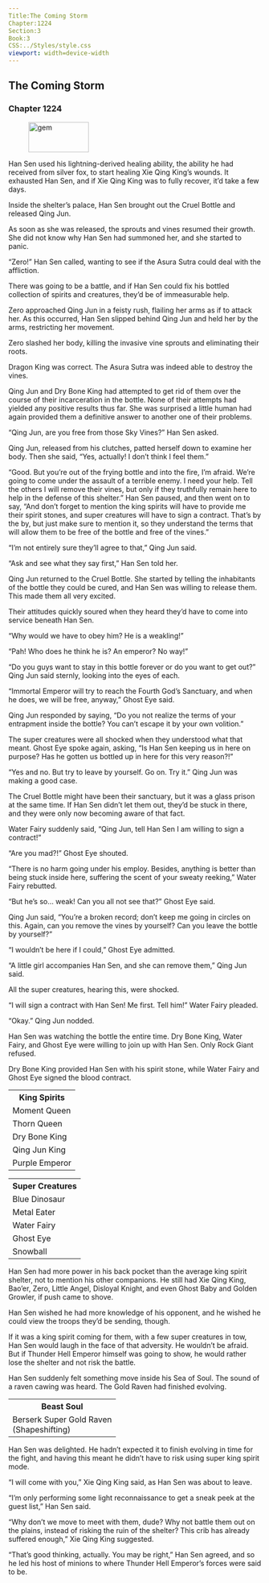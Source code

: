 ```yaml
---
Title:The Coming Storm
Chapter:1224
Section:3
Book:3
CSS:../Styles/style.css
viewport: width=device-width
---
```


## The Coming Storm
### Chapter 1224

<figure>
	<img src="../Images/gem.gif" alt="gem" id="gem" width="120" height="60" />
</figure>



Han Sen used his lightning-derived healing ability, the ability he had received from silver fox, to start healing Xie Qing King’s wounds. It exhausted Han Sen, and if Xie Qing King was to fully recover, it’d take a few days.

Inside the shelter’s palace, Han Sen brought out the Cruel Bottle and released Qing Jun.

As soon as she was released, the sprouts and vines resumed their growth. She did not know why Han Sen had summoned her, and she started to panic.

“Zero!” Han Sen called, wanting to see if the Asura Sutra could deal with the affliction.

There was going to be a battle, and if Han Sen could fix his bottled collection of spirits and creatures, they’d be of immeasurable help.

Zero approached Qing Jun in a feisty rush, flailing her arms as if to attack her. As this occurred, Han Sen slipped behind Qing Jun and held her by the arms, restricting her movement.

Zero slashed her body, killing the invasive vine sprouts and eliminating their roots.

Dragon King was correct. The Asura Sutra was indeed able to destroy the vines.

Qing Jun and Dry Bone King had attempted to get rid of them over the course of their incarceration in the bottle. None of their attempts had yielded any positive results thus far. She was surprised a little human had again provided them a definitive answer to another one of their problems.

“Qing Jun, are you free from those Sky Vines?” Han Sen asked.

Qing Jun, released from his clutches, patted herself down to examine her body. Then she said, “Yes, actually! I don’t think I feel them.”

“Good. But you’re out of the frying bottle and into the fire, I’m afraid. We’re going to come under the assault of a terrible enemy. I need your help. Tell the others I will remove their vines, but only if they truthfully remain here to help in the defense of this shelter.” Han Sen paused, and then went on to say, “And don’t forget to mention the king spirits will have to provide me their spirit stones, and super creatures will have to sign a contract. That’s by the by, but just make sure to mention it, so they understand the terms that will allow them to be free of the bottle and free of the vines.”

“I’m not entirely sure they’ll agree to that,” Qing Jun said.

“Ask and see what they say first,” Han Sen told her.

Qing Jun returned to the Cruel Bottle. She started by telling the inhabitants of the bottle they could be cured, and Han Sen was willing to release them. This made them all very excited.

Their attitudes quickly soured when they heard they’d have to come into service beneath Han Sen.

“Why would we have to obey him? He is a weakling!”

“Pah! Who does he think he is? An emperor? No way!”

“Do you guys want to stay in this bottle forever or do you want to get out?” Qing Jun said sternly, looking into the eyes of each.

“Immortal Emperor will try to reach the Fourth God’s Sanctuary, and when he does, we will be free, anyway,” Ghost Eye said.

Qing Jun responded by saying, “Do you not realize the terms of your entrapment inside the bottle? You can’t escape it by your own volition.”

The super creatures were all shocked when they understood what that meant. Ghost Eye spoke again, asking, “Is Han Sen keeping us in here on purpose? Has he gotten us bottled up in here for this very reason?!”

“Yes and no. But try to leave by yourself. Go on. Try it.” Qing Jun was making a good case.

The Cruel Bottle might have been their sanctuary, but it was a glass prison at the same time. If Han Sen didn’t let them out, they’d be stuck in there, and they were only now becoming aware of that fact.

Water Fairy suddenly said, “Qing Jun, tell Han Sen I am willing to sign a contract!”

“Are you mad?!” Ghost Eye shouted.

“There is no harm going under his employ. Besides, anything is better than being stuck inside here, suffering the scent of your sweaty reeking,” Water Fairy rebutted.

“But he’s so… weak! Can you all not see that?” Ghost Eye said.

Qing Jun said, “You’re a broken record; don’t keep me going in circles on this. Again, can you remove the vines by yourself? Can you leave the bottle by yourself?”

“I wouldn’t be here if I could,” Ghost Eye admitted.

“A little girl accompanies Han Sen, and she can remove them,” Qing Jun said.

All the super creatures, hearing this, were shocked.

“I will sign a contract with Han Sen! Me first. Tell him!” Water Fairy pleaded.

“Okay.” Qing Jun nodded.

Han Sen was watching the bottle the entire time. Dry Bone King, Water Fairy, and Ghost Eye were willing to join up with Han Sen. Only Rock Giant refused.

Dry Bone King provided Han Sen with his spirit stone, while Water Fairy and Ghost Eye signed the blood contract.

<div class="tables">
	<table class="center50">
		<tr>
			<th>King Spirits</th>
		</tr><tr>
			<td>Moment Queen</td>
		</tr><tr>
			<td>Thorn Queen</td>
		</tr><tr>
			<td>Dry Bone King</td>
		</tr><tr>
			<td>Qing Jun King</td>
		</tr><tr>
			<td>Purple Emperor</td>
		</tr>
	</table>
	<!-- King Spirits: Moment Queen; Thorn Queen; Dry Bone King; Qing Jun King; Purple Emperor. -->
</div><div class="tables">
	<table class="center50">
		<tr>
			<th>Super Creatures</th>
		</tr><tr>
			<td>Blue Dinosaur</td>
		</tr><tr>
			<td>Metal Eater</td>
		</tr><tr>
			<td>Water Fairy</td>
		</tr><tr>
			<td>Ghost Eye</td>
		</tr><tr>
			<td>Snowball</td>
		</tr>
	</table>
	<!-- Super Creatures: Blue Dinosaur; Metal Eater; Water Fairy; Ghost Eye; Snowball. -->
</div>

Han Sen had more power in his back pocket than the average king spirit shelter, not to mention his other companions. He still had Xie Qing King, Bao’er, Zero, Little Angel, Disloyal Knight, and even Ghost Baby and Golden Growler, if push came to shove.

Han Sen wished he had more knowledge of his opponent, and he wished he could view the troops they’d be sending, though.

If it was a king spirit coming for them, with a few super creatures in tow, Han Sen would laugh in the face of that adversity. He wouldn’t be afraid. But if Thunder Hell Emperor himself was going to show, he would rather lose the shelter and not risk the battle.

Han Sen suddenly felt something move inside his Sea of Soul. The sound of a raven cawing was heard. The Gold Raven had finished evolving.

<div class="tables">
	<table class="beast">
		<tr>
			<th>Beast Soul</th>
		</tr><tr>
			<td>Berserk Super Gold Raven<br>
				<span class="type">(Shapeshifting)</span>
			</td>
		</tr>
	</table>
	<!-- Gold Raven: Berserk Super Beast Soul Shapeshifting Type-->
</div>

Han Sen was delighted. He hadn’t expected it to finish evolving in time for the fight, and having this meant he didn’t have to risk using super king spirit mode.

“I will come with you,” Xie Qing King said, as Han Sen was about to leave.

“I’m only performing some light reconnaissance to get a sneak peek at the guest list,” Han Sen said.

“Why don’t we move to meet with them, dude? Why not battle them out on the plains, instead of risking the ruin of the shelter? This crib has already suffered enough,” Xie Qing King suggested.

“That’s good thinking, actually. You may be right,” Han Sen agreed, and so he led his host of minions to where Thunder Hell Emperor’s forces were said to be.